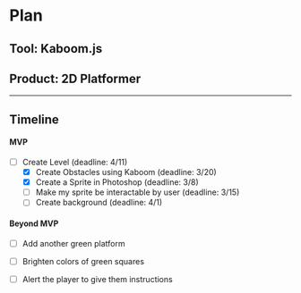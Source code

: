 # Plan

## Tool: Kaboom.js
## Product: 2D Platformer

---

## Timeline

#### MVP

- [ ] Create Level (deadline: 4/11)
  - [x] Create Obstacles using Kaboom (deadline: 3/20)
  - [x] Create a Sprite in Photoshop (deadline: 3/8)
  - [ ] Make my sprite be interactable by user (deadline: 3/15)
  - [ ] Create background (deadline: 4/1)

#### Beyond MVP

- [ ] Add another green platform
- [ ] Brighten colors of green squares
- [ ] Alert the player to give them instructions


<!-- EXAMPLE

## Tool: APIs
## Product: Green Glass Door riddle app

## Timeline

### MVP

- [ ] Front-end
  - [x] Webpage to collect input from user (deadline: 4/15)
  - [ ] Webpage to display "yes, but a ___ can't" or "no, but a ___ can" (deadline: 5/1)
- [x] Back-end
  - [x] Use regex to test whether or not the word can go through the GGD (deadline: 3/1)
  - [x] Use the Twinword API to find related words (deadline: 3/15)
    - [ ] Iterate through the words until an opposite example can be found (deadline: 4/1)

#### Beyond MVP

- [ ] Use another API to make sure the opposite example is a noun
- [ ] Automate notification of API limit to make sure I don’t exceed free quota
- [ ] A multiple choice quizzer that will test the user’s knowledge of the solution

-->





<!-- DO NOT USE THIS YET

| Name | Glows | Grows |
| -------- | ------- | ------- |
|   |   |
|   |   |
|   |   |
|   |   |
|   |   |
|   |   |

-->
